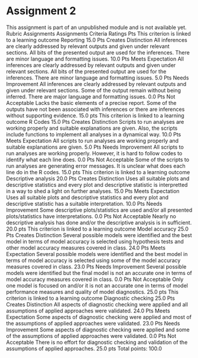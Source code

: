 # Assignment 2
This assignment is part of an unpublished module and is not available yet.
Rubric
Assignments
Assignments
Criteria	Ratings	Pts
This criterion is linked to a learning outcome Reporting
15.0 Pts
Creates Distinction
All inferences are clearly addressed by relevant outputs and given under relevant sections. All bits of the presented output are used for the inferences. There are minor language and formatting issues.
10.0 Pts
Meets Expectation
All inferences are clearly addressed by relevant outputs and given under relevant sections. All bits of the presented output are used for the inferences. There are minor language and formatting issues.
5.0 Pts
Needs Improvement
All inferences are clearly addressed by relevant outputs and given under relevant sections. Some of the output remain without being inferred. There are major language and formatting issues.
0.0 Pts
Not Acceptable
Lacks the basic elements of a precise report. Some of the outputs have not been associated with inferences or there are inferences without supporting evidence.
15.0 pts
This criterion is linked to a learning outcome R Codes
15.0 Pts
Creates Distinction
Scripts to run analyses are working properly and suitable explanations are given. Also, the scripts include functions to implement all analyses in a dynamical way.
10.0 Pts
Meets Expectation
All scripts to run analyses are working properly and suitable explanations are given.
5.0 Pts
Needs Improvement
All scripts to run analyses are working properly. However, it is hard to follow codes to identify what each line does.
0.0 Pts
Not Acceptable
Some of the scripts to run analyses are generating error messages. It is unclear what does each line do in the R codes.
15.0 pts
This criterion is linked to a learning outcome Descriptive analysis
20.0 Pts
Creates Distinction
Uses all suitable plots and descriptive statistics and every plot and descriptive statistic is interpretted in a way to shed a light on further analyses.
15.0 Pts
Meets Expectation
Uses all suitable plots and descriptive statistics and every plot and descriptive statistic has a suitable interpretation.
10.0 Pts
Needs Improvement
Some descriptive plots/statistics are used and/or all presented plots/statistics have interpretations.
0.0 Pts
Not Acceptable
Nearly no descriptive analysis has done and/or the descriptive analysis is in sufficient.
20.0 pts
This criterion is linked to a learning outcome Model accuracy
25.0 Pts
Creates Distinction
Several possible models were identified and the best model in terms of model accuracy is selected using hypothesis tests and other model accuracy measures covered in class.
24.0 Pts
Meets Expectation
Several possible models were identified and the best model in terms of model accuracy is selected using some of the model accuracy measures covered in class.
23.0 Pts
Needs Improvement
Several possible models were identified but the final model is not an accurate one in terms of model accuracy measures covered in class.
0.0 Pts
Not Acceptable
Only one model is focused on and/or it is not an accurate one in terms of model performance measures and quality of model diagnostics.
25.0 pts
This criterion is linked to a learning outcome Diagnostic checking
25.0 Pts
Creates Distinction
All aspects of diagnostic checking were applied and all assumptions of applied approaches were validated.
24.0 Pts
Meets Expectation
Some aspects of diagnostic checking were applied and most of the assumptions of applied approaches were validated.
23.0 Pts
Needs Improvement
Some aspects of diagnostic checking were applied and some of the assumptions of applied approaches were validated.
0.0 Pts
Not Acceptable
There is no effort for diagnostic checking and validation of the assumptions of applied approaches.
25.0 pts
Total points: 100.0
